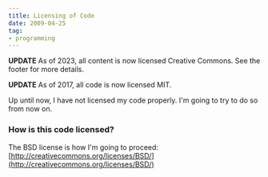 ```yaml
---
title: Licensing of Code
date: 2009-04-25
tag:
- programming
---
```

**UPDATE** As of 2023, all content is now licensed Creative Commons.  See the footer for more details.

<!--more-->

**UPDATE** As of 2017, all code is now licensed MIT.

Up until now, I have not licensed my code properly.  I'm going to try to do so from now on.

### How is this code licensed?

The BSD license is how I'm going to proceed: [http://creativecommons.org/licenses/BSD/](http://creativecommons.org/licenses/BSD/)
